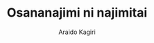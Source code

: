 --- 
slug: "osananajimi-ni-najimitai"
title: "Osananajimi ni najimitai"
publishdate: "2018-12-31"
src: "https://365manga.net/manga/osananajimi-ni-najimitai"
author: "Araido Kagiri"
image: "https://data.365manga.net/images/thumbnails/32611-osananajimi-ni-najimitai.jpg"
tags: ["Comedy","Drama","Romance","School life","Seinen"]
chapters: ["Chapter 11: I Want To Jump With My Childhood Friend ","Chapter 10 ","Chapter 9 ","Chapter 8: I Want To Protect My Childhood Friend ","Chapter 7 ","Chapter 6 ","Chapter 5 ","Chapter 4 ","Chapter 3.5 ","Chapter 3 ","Chapter 2 ","Chapter 1 ","Chapter 0.2: I Actually Did That... ","Chapter 0.10: Childhood Friend & Late-night Snack ","Chapter 0.9: Oh"," My? Weren't You Better Than This? ","Chapter 0.8: So I Took Home A Childhood Friend Drenched In Rain ","Chapter 0.7: Childhood Friend & Rain Shelter ","Chapter 0.6: Aren't You Over Ghosts Already? Stop Being A Kid! ","Chapter 0.5: For Some Reason"," Those Karaoke Mics Are Always Out Of Battery ","Chapter 0.4: Strike! (into My Heart) ","Chapter 0.3: This Isn't Exactly A Ponytail"," Okay? ","Chapter 0.11: Childhood Friend & Arm Wrestling ","Chapter 0.12: My Talkative Childhood Friend That Just Wouldn't Sleep ","Chapter 0.21: Extra 3 ","Chapter 0.20: Extra 2 ","Chapter 0.19: Extra 1 - Serialisation Starts! ","Chapter 0.18: It's My Turn To Protect You ","Chapter 0.17: Childhood Friend On Halloween ","Chapter 0.16: Childhood Friend & The Punching Machine ","Chapter 0.15: Childhood Friend Dozing Off ","Chapter 0.14: A Rival Appears!' & 'childhood Friend And Club Invitations ","Chapter 0.13: The Childhood Friend Returns Home ","Chapter 0.1: Who Are You?!"]
chapterlinks: ["https://365manga.net/osananajimi-ni-najimitai/chapter-11.html","https://365manga.net/osananajimi-ni-najimitai/chapter-10.html","https://365manga.net/osananajimi-ni-najimitai/chapter-9.html","https://365manga.net/osananajimi-ni-najimitai/chapter-8.html","https://365manga.net/osananajimi-ni-najimitai/chapter-7.html","https://365manga.net/osananajimi-ni-najimitai/chapter-6.html","https://365manga.net/osananajimi-ni-najimitai/chapter-5.html","https://365manga.net/osananajimi-ni-najimitai/chapter-4.html","https://365manga.net/osananajimi-ni-najimitai/chapter-3-5.html","https://365manga.net/osananajimi-ni-najimitai/chapter-3.html","https://365manga.net/osananajimi-ni-najimitai/chapter-2.html","https://365manga.net/osananajimi-ni-najimitai/chapter-1.html","https://365manga.net/osananajimi-ni-najimitai/chapter-0-2.html","https://365manga.net/osananajimi-ni-najimitai/chapter-0-10.html","https://365manga.net/osananajimi-ni-najimitai/chapter-0-9.html","https://365manga.net/osananajimi-ni-najimitai/chapter-0-8.html","https://365manga.net/osananajimi-ni-najimitai/chapter-0-7.html","https://365manga.net/osananajimi-ni-najimitai/chapter-0-6.html","https://365manga.net/osananajimi-ni-najimitai/chapter-0-5.html","https://365manga.net/osananajimi-ni-najimitai/chapter-0-4.html","https://365manga.net/osananajimi-ni-najimitai/chapter-0-3.html","https://365manga.net/osananajimi-ni-najimitai/chapter-0-11.html","https://365manga.net/osananajimi-ni-najimitai/chapter-0-12.html","https://365manga.net/osananajimi-ni-najimitai/chapter-0-21.html","https://365manga.net/osananajimi-ni-najimitai/chapter-0-20.html","https://365manga.net/osananajimi-ni-najimitai/chapter-0-19.html","https://365manga.net/osananajimi-ni-najimitai/chapter-0-18.html","https://365manga.net/osananajimi-ni-najimitai/chapter-0-17.html","https://365manga.net/osananajimi-ni-najimitai/chapter-0-16.html","https://365manga.net/osananajimi-ni-najimitai/chapter-0-15.html","https://365manga.net/osananajimi-ni-najimitai/chapter-0-14.html","https://365manga.net/osananajimi-ni-najimitai/chapter-0-13.html","https://365manga.net/osananajimi-ni-najimitai/chapter-0-1.html"]
description: "Osananajimi ni najimitai summary is updating. Come visit Mangakakalot.com sometime to read the latest chapter of Osananajimi ni najimitai. If you have any question about this manga, Please don't hesitate to contact us or translate team. Hope you enjoy it."
---